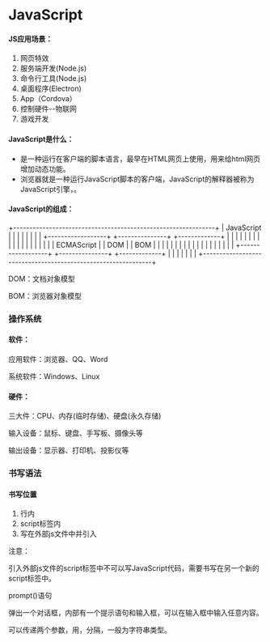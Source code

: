 # JavaScript

#### JS应用场景：

1. 网页特效
2. 服务端开发(Node.js)
3. 命令行工具(Node.js)
4. 桌面程序(Electron)
5. App（Cordova）
6. 控制硬件--物联网
7. 游戏开发

#### JavaScript是什么：

* 是一种运行在客户端的脚本语言，最早在HTML网页上使用，用来给html网页增加动态功能。
* 浏览器就是一种运行JavaScript脚本的客户端，JavaScript的解释器被称为JavaScript引擎，。

#### JavaScript的组成：

+--------------------------------------------------------------+
|                     JavaScript                                       |
|                                                            		|
|                                                             		 |
|                                                              		|
|    +------------------+  +---------------+   +-------------+ |
|    |         	       |  |               |   |             | |
|    |                        |  |               |   |             | |
|    |    ECMAScript |  |    DOM        |   |    BOM      | |
|    |                 			 |  |               |   |             | |
|    |                  	|  |               |   |             | |
|    +------------------+  +---------------+   +-------------+ |
|                                                              |
|                                                              |
|                                                              |
+--------------------------------------------------------------+

DOM：文档对象模型

BOM：浏览器对象模型

### 操作系统

#### 软件：

应用软件：浏览器、QQ、Word

系统软件：Windows、Linux

#### 硬件：

三大件：CPU、内存(临时存储)、硬盘(永久存储)

输入设备：鼠标、键盘、手写板、摄像头等

输出设备：显示器、打印机、投影仪等



### 书写语法

#### 书写位置

1. 行内
2. script标签内
3. 写在外部js文件中并引入

注意：

引入外部js文件的script标签中不可以写JavaScript代码，需要书写在另一个新的script标签中。

prompt()语句

弹出一个对话框，内部有一个提示语句和输入框，可以在输入框中输入任意内容。

可以传递两个参数，用，分隔，一般为字符串类型。